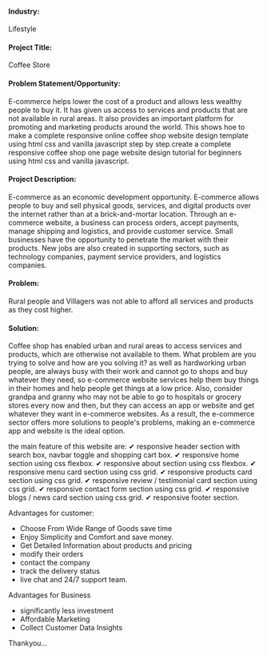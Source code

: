 #### Industry: 
Lifestyle

#### Project Title: 
Coffee Store

#### Problem Statement/Opportunity: 
E-commerce helps lower the cost of a product and allows less wealthy people to buy it. It has given us access to services and products that are not  available in rural areas. It also provides an important platform for promoting and marketing products around the world. This shows hoe  to make a complete responsive online coffee shop website design template using html css and vanilla javascript step by step.create a complete responsive coffee shop one page website design tutorial for beginners using html css and vanilla javascript.

#### Project Description: 
E-commerce as an economic development opportunity. E-commerce allows people to buy and sell physical goods, services, and digital products over the internet rather than at a brick-and-mortar location. Through an e-commerce website, a business can process orders, accept payments, manage shipping and logistics, and provide customer service. Small businesses have the opportunity to penetrate the market with their products.  New jobs are also created in supporting sectors, such as technology companies, payment service providers, and logistics companies.
#### Problem: 
Rural people and Villagers was not able to afford all services and products as they cost higher. 
#### Solution: 
Coffee shop has enabled urban and rural areas to access services and products, which are otherwise not available to them. What problem are you trying to solve and how are you solving it? as well as hardworking urban people, are always busy with their work and cannot go to shops and buy whatever they need, so e-commerce website services help them buy things in their homes and help people get things at a low price. Also, consider grandpa and granny who may not be able to go to hospitals or grocery stores every now and then, but they can access an app or website and get whatever they want in e-commerce websites. As a result, the e-commerce sector offers more solutions to people's problems, making an e-commerce app and website is the ideal option. 

the main feature of this website are:
✔ responsive header section with search box, navbar toggle and shopping cart box.
✔ responsive home section using css flexbox.
✔ responsive about section using css flexbox.
✔ responsive menu card section using css grid.
✔ responsive products card section using css grid.
✔ responsive review / testimonial card section using css grid.
✔ responsive contact form section using css grid.
✔ responsive blogs / news card section using css grid.
✔ responsive footer section. 

Advantages for customer: 
* Choose From Wide Range of Goods save time 
* Enjoy Simplicity and Comfort and save money. 
* Get Detailed Information about products and pricing 
* modify their orders 
* contact the company 
* track the delivery status 
* live chat and 24/7 support team.

Advantages for Business 
  * significantly less investment 
  * Affordable Marketing 
  * Collect Customer Data Insights


Thankyou...
